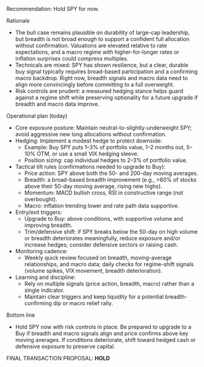 Recommendation: Hold SPY for now.

Rationale
- The bull case remains plausible on durability of large-cap leadership, but breadth is not broad enough to support a confident full allocation without confirmation. Valuations are elevated relative to rate expectations, and a macro regime with higher-for-longer rates or inflation surprises could compress multiples.
- Technicals are mixed: SPY has shown resilience, but a clear, durable buy signal typically requires broad-based participation and a confirming macro backdrop. Right now, breadth signals and macro data need to align more convincingly before committing to a full overweight.
- Risk controls are prudent: a measured hedging stance helps guard against a regime shift while preserving optionality for a future upgrade if breadth and macro data improve.

Operational plan (today)
- Core exposure posture: Maintain neutral-to-slightly-underweight SPY; avoid aggressive new long allocations without confirmation.
- Hedging: Implement a modest hedge to protect downside:
  - Example: Buy SPY puts 1–3% of portfolio value, 1–2 months out, 5–10% OTM, or use a small VIX hedging sleeve.
  - Position sizing: cap individual hedges to 2–3% of portfolio value.
- Tactical tilt rules (confirmations needed to upgrade to Buy):
  - Price action: SPY above both the 50- and 200-day moving averages.
  - Breadth: a broad-based breadth improvement (e.g., >60% of stocks above their 50-day moving average, rising new highs).
  - Momentum: MACD bullish cross, RSI in constructive range (not overbought).
  - Macro: inflation trending lower and rate path data supportive.
- Entry/exit triggers:
  - Upgrade to Buy: above conditions, with supportive volume and improving breadth.
  - Trim/defensive shift: if SPY breaks below the 50-day on high volume or breadth deteriorates meaningfully, reduce exposure and/or increase hedges; consider defensive sectors or raising cash.
- Monitoring cadence:
  - Weekly quick review focused on breadth, moving-average relationships, and macro data; daily checks for regime-shift signals (volume spikes, VIX movement, breadth deterioration).
- Learning and discipline:
  - Rely on multiple signals (price action, breadth, macro) rather than a single indicator.
  - Maintain clear triggers and keep liquidity for a potential breadth-confirming dip or macro relief rally.

Bottom line
- Hold SPY now with risk controls in place. Be prepared to upgrade to a Buy if breadth and macro signals align and price confirms above key moving averages. If conditions deteriorate, shift toward hedged cash or defensive exposure to preserve capital.

FINAL TRANSACTION PROPOSAL: **HOLD**